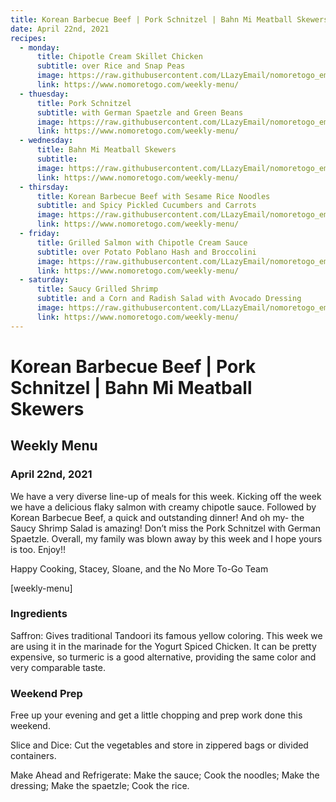 ```yaml
---
title: Korean Barbecue Beef | Pork Schnitzel | Bahn Mi Meatball Skewers
date: April 22nd, 2021
recipes:
  - monday:
      title: Chipotle Cream Skillet Chicken
      subtitle: over Rice and Snap Peas
      image: https://raw.githubusercontent.com/LLazyEmail/nomoretogo_email_template/main/data/images/recipe1.jpeg
      link: https://www.nomoretogo.com/weekly-menu/
  - thuesday:
      title: Pork Schnitzel
      subtitle: with German Spaetzle and Green Beans
      image: https://raw.githubusercontent.com/LLazyEmail/nomoretogo_email_template/main/data/images/recipe2.jpeg
      link: https://www.nomoretogo.com/weekly-menu/
  - wednesday:
      title: Bahn Mi Meatball Skewers
      subtitle: 
      image: https://raw.githubusercontent.com/LLazyEmail/nomoretogo_email_template/main/data/images/recipe3.jpeg
      link: https://www.nomoretogo.com/weekly-menu/
  - thirsday:
      title: Korean Barbecue Beef with Sesame Rice Noodles
      subtitle: and Spicy Pickled Cucumbers and Carrots
      image: https://raw.githubusercontent.com/LLazyEmail/nomoretogo_email_template/main/data/images/recipe4.jpeg
      link: https://www.nomoretogo.com/weekly-menu/
  - friday:
      title: Grilled Salmon with Chipotle Cream Sauce
      subtitle: over Potato Poblano Hash and Broccolini
      image: https://raw.githubusercontent.com/LLazyEmail/nomoretogo_email_template/main/data/images/recipe5.jpeg
      link: https://www.nomoretogo.com/weekly-menu/
  - saturday:
      title: Saucy Grilled Shrimp   
      subtitle: and a Corn and Radish Salad with Avocado Dressing
      image: https://raw.githubusercontent.com/LLazyEmail/nomoretogo_email_template/main/data/images/recipe6.jpeg
      link: https://www.nomoretogo.com/weekly-menu/
---
```



# Korean Barbecue Beef | Pork Schnitzel | Bahn Mi Meatball Skewers


## Weekly Menu
### April 22nd, 2021

We have a very diverse line-up of meals for this week. Kicking off the week we have a delicious flaky salmon with creamy chipotle sauce. Followed by Korean Barbecue Beef, a quick and outstanding dinner! And oh my- the Saucy Shrimp Salad is amazing! Don’t miss the Pork Schnitzel with German Spaetzle. Overall, my family was blown away by this week and I hope yours is too. Enjoy!!

Happy Cooking, 
Stacey, Sloane, and the No More To-Go Team


[weekly-menu]


### Ingredients

Saffron: Gives traditional Tandoori its famous yellow coloring. This week we are using it in the marinade for the Yogurt Spiced Chicken. It can be pretty expensive, so turmeric is a good alternative, providing the same color and very comparable taste.

### Weekend Prep

Free up your evening and get a little chopping and prep work done this weekend.

Slice and Dice: Cut the vegetables and store in zippered bags or divided containers.

Make Ahead and Refrigerate: Make the sauce; Cook the noodles; Make the dressing; Make the spaetzle; Cook the rice.
